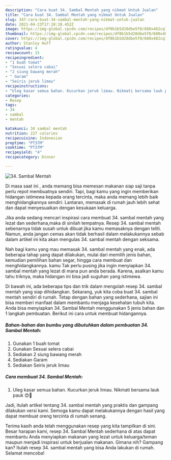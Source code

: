 ```yaml
---
description: "Cara buat 34. Sambal Mentah yang nikmat Untuk Jualan"
title: "Cara buat 34. Sambal Mentah yang nikmat Untuk Jualan"
slug: 347-cara-buat-34-sambal-mentah-yang-nikmat-untuk-jualan
date: 2021-04-23T17:10:10.452Z
image: https://img-global.cpcdn.com/recipes/df0b1b5d28dbe5f0/680x482cq70/34-sambal-mentah-foto-resep-utama.jpg
thumbnail: https://img-global.cpcdn.com/recipes/df0b1b5d28dbe5f0/680x482cq70/34-sambal-mentah-foto-resep-utama.jpg
cover: https://img-global.cpcdn.com/recipes/df0b1b5d28dbe5f0/680x482cq70/34-sambal-mentah-foto-resep-utama.jpg
author: Stanley Huff
ratingvalue: 4
reviewcount: 15
recipeingredient:
- "1 buah tomat"
- "Sesuai selera cabai"
- "2 siung bawang merah"
- " Garam"
- "Seiris jeruk limau"
recipeinstructions:
- "Uleg kasar semua bahan. Kucurkan jeruk limau. Nikmati bersama lauk pauk 😍💖"
categories:
- Resep
tags:
- 34
- sambal
- mentah

katakunci: 34 sambal mentah 
nutrition: 227 calories
recipecuisine: Indonesian
preptime: "PT37M"
cooktime: "PT37M"
recipeyield: "4"
recipecategory: Dinner

---
```



![34. Sambal Mentah](https://img-global.cpcdn.com/recipes/df0b1b5d28dbe5f0/680x482cq70/34-sambal-mentah-foto-resep-utama.jpg)

Di masa  saat ini , anda memang bisa memesan makanan siap saji tanpa perlu repot membuatnya sendiri. Tapi, bagi kamu yang ingin memberikan hidangan istimewa kepada orang tercinta, maka anda memang lebih baik menghidangkannya sendiri. Lantaran, memasak di rumah jauh lebih sehat dan dapat menyesuaikan dengan kesukaan keluarga.

Jika anda sedang mencari inspirasi cara membuat 34. sambal mentah yang lezat dan sederhana,maka di sinilah tempatnya. Resep 34. sambal mentah  sebenarnya tidak susah untuk dibuat jika kamu memasaknya dengan teliti. Namun, anda jangan cemas akan tidak berhasil dalam melakukannya 
sebab dalam artikel ini kita akan mengulas 34. sambal mentah dengan seksama.  



Nah bagi kamu yang mau memasak 34. sambal mentah yang enak, ada beberapa tahap yang dapat dilakukan, mulai dari memilih jenis bahan, kemudian pemilihan bahan segar, hingga cara membuat dan menghidangkannya. kamu Tak perlu pusing jika ingin menyiapkan 34. sambal mentah yang lezat di mana pun anda berada. Karena, asalkan kamu  tahu triknya, maka hidangan ini bisa jadi suguhan yang istimewa.

Di bawah ini, ada beberapa tips dan trik dalam mengolah resep 34. sambal mentah yang siap dihidangkan. Sekarang, yuk kita coba buat 34. sambal mentah sendiri di rumah. Tetap dengan bahan yang sederhana, sajian ini bisa memberi manfaat dalam membantu menjaga kesehatan tubuh kita. Anda bisa menyiapkan 34. Sambal Mentah menggunakan 5 jenis bahan dan 1 langkah pembuatan. Berikut ini cara untuk membuat hidangannya.

<!--inarticleads1-->

##### Bahan-bahan dan bumbu yang dibutuhkan dalam pembuatan 34. Sambal Mentah:

1. Gunakan 1 buah tomat
1. Gunakan Sesuai selera cabai
1. Sediakan 2 siung bawang merah
1. Sediakan  Garam
1. Sediakan Seiris jeruk limau




<!--inarticleads2-->

##### Cara membuat 34. Sambal Mentah:

1. Uleg kasar semua bahan. Kucurkan jeruk limau. Nikmati bersama lauk pauk 😍💖




Jadi, itulah artikel tentang  34. sambal mentah  yang praktis dan gampang dilakukan versi kami. Semoga kamu dapat melakukannya dengan hasil yang dapat membuat oreng tercinta di rumah senang. 

Terima kasih anda telah menggunakan resep yang kita tampilkan di sini. Besar harapan kami, resep  34. Sambal Mentah sederhana di atas dapat membantu Anda menyiapkan makanan yang lezat untuk keluarga/teman maupun menjadi inspirasi untuk berjualan makanan. Gimana nih? Gampang kan? Itulah resep 34. sambal mentah yang bisa Anda lakukan di rumah. Selamat mencoba!

